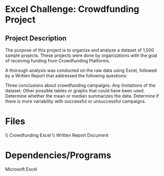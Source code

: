 # Excel Challenge: Crowdfunding Project
## Project Description
The purpose of this project is to organize and analyze a dataset of 1,000 sample projects. These projects were done by organizations with the goal of receiving funding from Crowdfunding Platforms.

A thorough analysis was conducted on the raw data using Excel, followed by a Written Report that addressed the following questions:

Three conclusions about crowdfunding campaigns.
Any limitations of the dataset.
Other possible tables or graphs that could have been used.
Determine whether the mean or median summarizes the data.
Determine if there is more variability with successful or unsuccessful campaigns.
# Files
\\\ Crowdfunding Excel
\\\ Written Report Document
# Dependencies/Programs
Microsoft Excel

